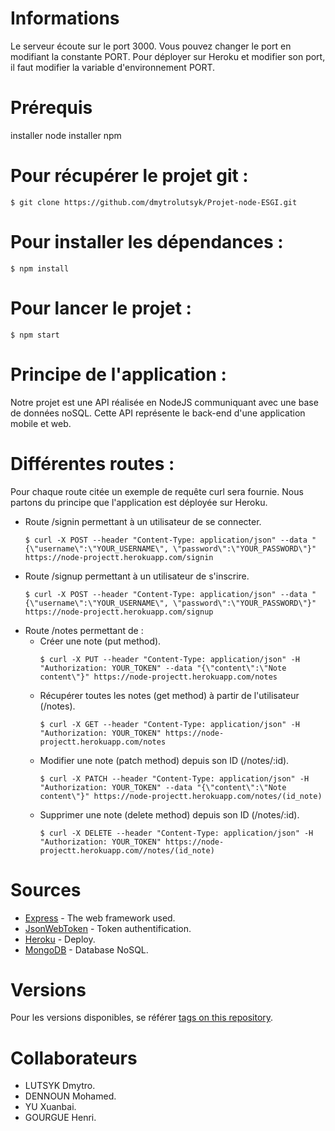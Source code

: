 # Informations

Le serveur écoute sur le port 3000. Vous pouvez changer le port en modifiant la constante PORT.
Pour déployer sur Heroku et modifier son port, il faut modifier la variable d'environnement PORT.

# Prérequis

installer node
installer npm

# Pour récupérer le projet git : 
```
$ git clone https://github.com/dmytrolutsyk/Projet-node-ESGI.git
```

# Pour installer les dépendances :
```
$ npm install
```

# Pour lancer le projet :
```
$ npm start
```

# Principe de l'application :

Notre projet est une API réalisée en NodeJS communiquant avec une base de données noSQL. Cette API représente le back-end d'une application mobile et web.

# Différentes routes :

Pour chaque route citée un exemple de requête curl sera fournie. Nous partons du principe que l'application est déployée sur Heroku.

* Route /signin permettant à un utilisateur de se connecter.
	```
	$ curl -X POST --header "Content-Type: application/json" --data "{\"username\":\"YOUR_USERNAME\", \"password\":\"YOUR_PASSWORD\"}" https://node-projectt.herokuapp.com/signin
	```
* Route /signup permettant à un utilisateur de s'inscrire.
	```
	$ curl -X POST --header "Content-Type: application/json" --data "{\"username\":\"YOUR_USERNAME\", \"password\":\"YOUR_PASSWORD\"}" https://node-projectt.herokuapp.com/signup
	```
* Route /notes permettant de :
	* Créer une note (put method).
		```
		$ curl -X PUT --header "Content-Type: application/json" -H "Authorization: YOUR_TOKEN" --data "{\"content\":\"Note content\"}" https://node-projectt.herokuapp.com/notes
		```
	* Récupérer toutes les notes (get method) à partir de l'utilisateur (/notes).
		```
		$ curl -X GET --header "Content-Type: application/json" -H "Authorization: YOUR_TOKEN" https://node-projectt.herokuapp.com/notes
		```
	* Modifier une note (patch method) depuis son ID (/notes/:id).
		```
		$ curl -X PATCH --header "Content-Type: application/json" -H "Authorization: YOUR_TOKEN" --data "{\"content\":\"Note content\"}" https://node-projectt.herokuapp.com/notes/(id_note)
		```
	* Supprimer une note (delete method) depuis son ID (/notes/:id).
		```
		$ curl -X DELETE --header "Content-Type: application/json" -H "Authorization: YOUR_TOKEN" https://node-projectt.herokuapp.com//notes/(id_note)
		```

# Sources

* [Express](https://expressjs.com/en/api.html) - The web framework used.
* [JsonWebToken](https://github.com/auth0/node-jsonwebtoken) - Token authentification.
* [Heroku](https://dashboard.heroku.com/apps) - Deploy.
* [MongoDB](https://www.mongodb.com) - Database NoSQL.

# Versions

Pour les versions disponibles, se référer [tags on this repository](https://github.com/dmytrolutsyk/Projet-node-ESGI/tags).

# Collaborateurs

* LUTSYK Dmytro.
* DENNOUN Mohamed.
* YU Xuanbai.
* GOURGUE Henri.
